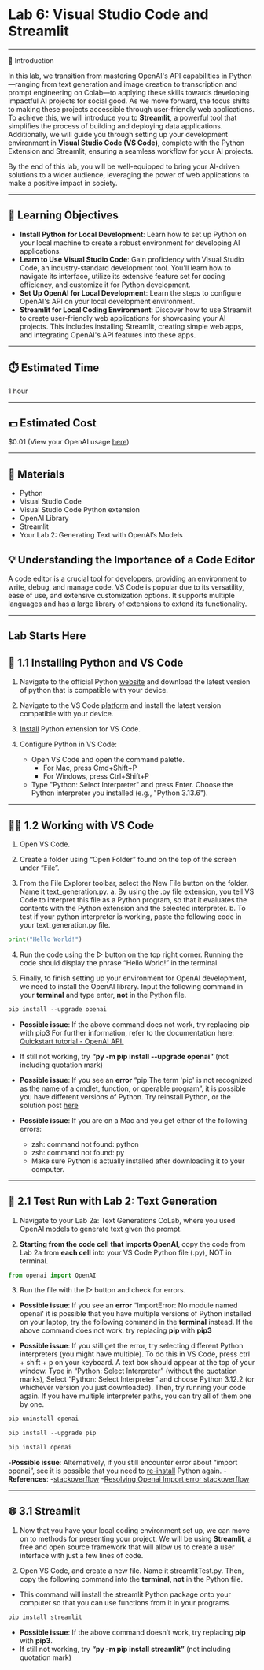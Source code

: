# Lab 6: Visual Studio Code and Streamlit

---

📘 Introduction


In this lab, we transition from mastering OpenAI's API capabilities in Python—ranging from text generation and image creation to transcription and prompt engineering on Colab—to applying these skills towards developing impactful AI projects for social good. As we move forward, the focus shifts to making these projects accessible through user-friendly web applications. To achieve this, we will introduce you to **Streamlit**, a powerful tool that simplifies the process of building and deploying data applications. Additionally, we will guide you through setting up your development environment in **Visual Studio Code (VS Code)**, complete with the Python Extension and Streamlit, ensuring a seamless workflow for your AI projects. 

By the end of this lab, you will be well-equipped to bring your AI-driven solutions to a wider audience, leveraging the power of web applications to make a positive impact in society.

---

## 🎯 Learning Objectives

- **Install Python for Local Development**: Learn how to set up Python on your local machine to create a robust environment for developing AI applications.
- **Learn to Use Visual Studio Code**: Gain proficiency with Visual Studio Code, an industry-standard development tool. You'll learn how to navigate its interface, utilize its extensive feature set for coding efficiency, and customize it for Python development.
- **Set Up OpenAI for Local Development**: Learn the steps to configure OpenAI's API on your local development environment. 
- **Streamlit for Local Coding Environment**: Discover how to use Streamlit to create user-friendly web applications for showcasing your AI projects. This includes installing Streamlit, creating simple web apps, and integrating OpenAI's API features into these apps.

---

## ⏱️ Estimated Time
1 hour

---

## 💵 Estimated Cost
$0.01 (View your OpenAI usage [here](https://platform.openai.com/usage))

---

## 🧰 Materials

- Python
- Visual Studio Code
- Visual Studio Code Python extension
- OpenAI Library
- Streamlit
- Your Lab 2: Generating Text with OpenAI’s Models

## 💡 Understanding the Importance of a Code Editor 
A code editor is a crucial tool for developers, providing an environment to write, debug, and manage code. VS Code is popular due to its versatility, ease of use, and extensive customization options. It supports multiple languages and has a large library of extensions to extend its functionality.

---

## Lab Starts Here

## 🔧 1.1 Installing Python and VS Code

1. Navigate to the official Python [website](https://www.python.org/downloads/) and download the latest version of python that is compatible with your device. 

2. Navigate to the VS Code [platform](https://code.visualstudio.com/download) and install the latest version compatible with your device.

3. [Install](https://marketplace.visualstudio.com/items?itemName=ms-python.python) Python extension for VS Code.

4. Configure Python in VS Code:
    - Open VS Code and open the command palette.
        - For Mac, press Cmd+Shift+P
        - For Windows, press Ctrl+Shift+P
    - Type "Python: Select Interpreter" and press Enter. Choose the Python            interpreter you installed (e.g., "Python 3.13.6").

---

## 🧑‍💻 1.2 Working with VS Code

1. Open VS Code.

2. Create a folder using “Open Folder” found on the top of the screen under “File”.

3. From the File Explorer toolbar, select the New File button on the folder. Name it text_generation.py.
    a. By using the .py file extension, you tell VS Code to interpret this file     as a Python program, so that it evaluates the contents with the Python          extension and the selected interpreter.
    b. To test if your python interpreter is working, paste the following code      in your text_generation.py file.

```Python
print("Hello World!")
```
4. Run the code using the ▷ button on the top right corner. Running the code should display the phrase “Hello World!” in the terminal

5. Finally, to finish setting up your environment for OpenAI development, we need to install the OpenAI library. Input the following command in your **terminal** and type enter, **not** in the Python file.

```Python
pip install --upgrade openai
```

- **Possible issue**: If the above command does not work, try replacing pip with pip3 For further information, refer to the documentation here: [Quickstart tutorial - OpenAI API.](https://platform.openai.com/docs/quickstart?context=python)
  
- If still not working, try **“py -m pip install --upgrade openai”** (not including quotation mark)
  
- **Possible issue**: If you see an **error** “pip The term 'pip' is not recognized as the name of a cmdlet, function, or operable program”, it is possible you have different versions of Python. Try reinstall Python, or the solution post [here](https://www.codewithharry.com/videos/general-python-errors-1/)
  
- **Possible issue**: If you are on a Mac and you get either of the following errors:
    - zsh: command not found: python
    - zsh: command not found: py
    - Make sure Python is actually installed after downloading it to your            computer. 

---

## 🧪 2.1 Test Run with Lab 2: Text Generation 

1. Navigate to your Lab 2a: Text Generations CoLab, where you used OpenAI models to generate text given the prompt. 


2. **Starting from the code cell that imports OpenAI**, copy the code from Lab 2a from **each cell** into your VS Code Python file (.py), NOT in terminal.

 ```Python
from openai import OpenAI
```

3. Run the file with the ▷ button and check for errors.

- **Possible issue**: If you see an **error** “ImportError: No module named openai' it is possible that you have multiple versions of Python installed on your laptop, try the following command in the **terminal** instead. If the above command does not work, try replacing **pip** with **pip3**
  
- **Possible issue**: If you still get the error, try selecting different Python interpreters (you might have multiple). To do this in VS Code, press ctrl + shift + p on your keyboard. A text box should appear at the top of your window. Type in “Python: Select Interpreter” (without the quotation marks), Select “Python: Select Interpreter” and choose Python 3.12.2 (or whichever version you just downloaded). Then, try running your code again. If you have multiple interpreter paths, you can try all of them one by one. 

```Python
pip uninstall openai

pip install --upgrade pip

pip install openai
```

-**Possible issue**: Alternatively, if you still encounter error about “import openai”, see it is possible that you need to [re-install](https://www.python.org/downloads/) Python again.
    - **References**: 
         -[stackoverflow](https://stackoverflow.com/questions/71873182/no-module-named-openai)
         -[Resolving Openai Import error stackoverflow](https://stackoverflow.com/questions/76320002/how-to-resolve-import-openai-could-not-be-resolved-error-pylance-with-pip-in)


--- 

## 🌐 3.1 Streamlit

1. Now that you have your local coding environment set up, we can move on to methods for presenting your project. We will be using **Streamlit**, a free and open source framework that will allow us to create a user interface with just a few lines of code.

2. Open VS Code, and create a new file. Name it streamlitTest.py. Then, copy the following command into the **terminal, not** in the Python file.
- This command will install the streamlit Python package onto your computer so that you can use functions from it in your programs.

```Python
pip install streamlit
```

- **Possible issue**: If the above command doesn’t work, try replacing         **pip** with **pip3**.
- If still not working, try **“py -m pip install streamlit”** (not             including quotation mark)





